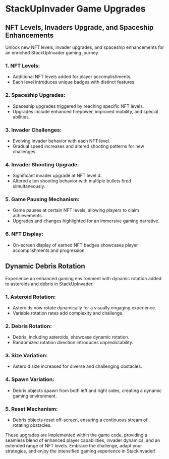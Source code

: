 # StackUpInvader Game Upgrades

## NFT Levels, Invaders Upgrade, and Spaceship Enhancements

Unlock new NFT levels, invader upgrades, and spaceship enhancements for an enriched StackUpInvader gaming journey.

### 1. **NFT Levels:**

- Additional NFT levels added for player accomplishments.
- Each level introduces unique badges with distinct features.

### 2. **Spaceship Upgrades:**

- Spaceship upgrades triggered by reaching specific NFT levels.
- Upgrades include enhanced firepower, improved mobility, and special abilities.

### 3. **Invader Challenges:**

- Evolving invader behavior with each NFT level.
- Gradual speed increases and altered shooting patterns for new challenges.

### 4. **Invader Shooting Upgrade:**

- Significant invader upgrade at NFT level 4.
- Altered alien shooting behavior with multiple bullets fired simultaneously.

### 5. **Game Pausing Mechanism:**

- Game pauses at certain NFT levels, allowing players to claim achievements.
- Upgrades and changes highlighted for an immersive gaming narrative.

### 6. **NFT Display:**

- On-screen display of earned NFT badges showcases player accomplishments and progression.

## Dynamic Debris Rotation

Experience an enhanced gaming environment with dynamic rotation added to asteroids and debris in StackUpInvader.

### 1. **Asteroid Rotation:**

- Asteroids now rotate dynamically for a visually engaging experience.
- Variable rotation rates add complexity and challenge.

### 2. **Debris Rotation:**

- Debris, including asteroids, showcase dynamic rotation.
- Randomized rotation direction introduces unpredictability.

### 3. **Size Variation:**

- Asteroid size increased for diverse and challenging obstacles.

### 4. **Spawn Variation:**

- Debris objects spawn from both left and right sides, creating a dynamic gaming environment.

### 5. **Reset Mechanism:**

- Debris objects reset off-screen, ensuring a continuous stream of rotating obstacles.

These upgrades are implemented within the game code, providing a seamless blend of enhanced player capabilities, invader dynamics, and an extended range of NFT levels. Embrace the challenge, adapt your strategies, and enjoy the intensified gaming experience in StackInvader!

